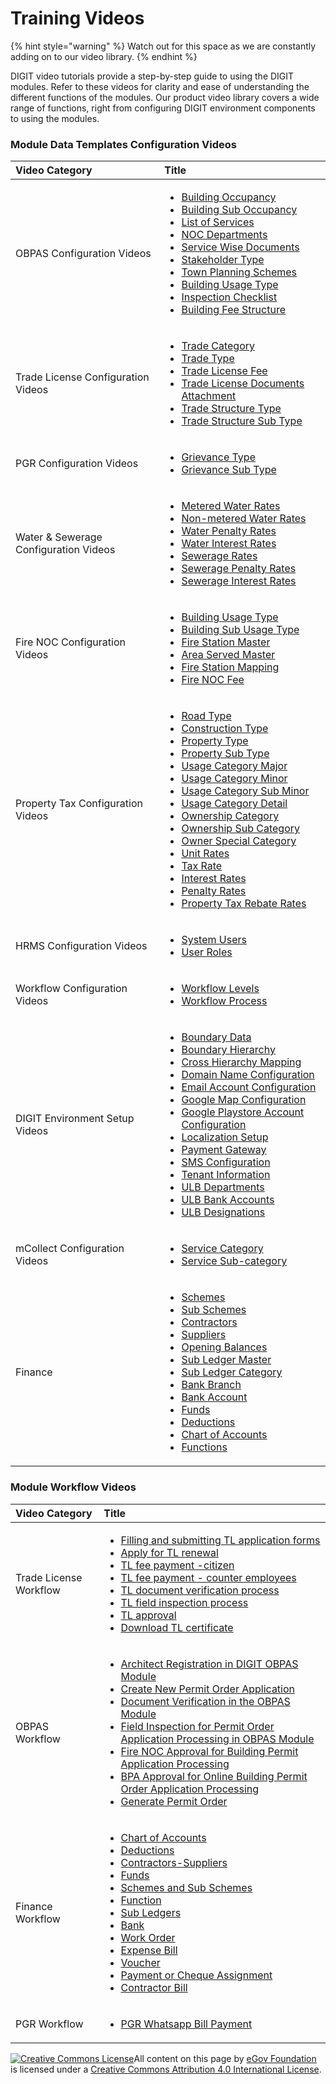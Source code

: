 # Training Videos

{% hint style="warning" %}
Watch out for this space as we are constantly adding on to our video library.
{% endhint %}

DIGIT video tutorials provide a step-by-step guide to using the DIGIT modules. Refer to these videos for clarity and ease of understanding the different functions of the modules. Our product video library covers a wide range of functions, right from configuring DIGIT environment components to using the modules.

### Module Data Templates Configuration Videos

<table>
  <thead>
    <tr>
      <th style="text-align:left"><b>Video Category</b>
      </th>
      <th style="text-align:left"><b>Title</b>
      </th>
    </tr>
  </thead>
  <tbody>
    <tr>
      <td style="text-align:left">OBPAS Configuration Videos</td>
      <td style="text-align:left">
        <ul>
          <li><a href="https://youtu.be/2vmgQf6_3NU">Building Occupancy</a>
          </li>
          <li><a href="https://youtu.be/cgquixYUrfM">Building Sub Occupancy</a>
          </li>
          <li><a href="https://youtu.be/XkpI4kKUAaA">List of Services</a>
          </li>
          <li><a href="https://youtu.be/Xrzc7d7rHZ4">NOC Departments</a>
          </li>
          <li><a href="https://youtu.be/vf7vya3om2k">Service Wise Documents</a>
          </li>
          <li><a href="https://youtu.be/eZI92E3cl3c">Stakeholder Type</a>
          </li>
          <li><a href="https://youtu.be/5zJMTcCp9uU">Town Planning Schemes</a>
          </li>
          <li><a href="https://youtu.be/EfQRS-202Nc">Building Usage Type</a>
          </li>
          <li><a href="https://youtu.be/6AWmf0HjMbA">Inspection Checklist</a>
          </li>
          <li> <a href="https://youtu.be/caOX8p8E7d8">Building Fee Structure</a>
          </li>
        </ul>
      </td>
    </tr>
    <tr>
      <td style="text-align:left">Trade License Configuration Videos</td>
      <td style="text-align:left">
        <ul>
          <li><a href="https://youtu.be/klnYNgSXH4I">Trade Category</a>
          </li>
          <li><a href="https://youtu.be/txWYTpHV6D4">Trade Type</a>
          </li>
          <li><a href="https://youtu.be/R8SAPByrkX0">Trade License Fee</a>
          </li>
          <li><a href="https://youtu.be/HxyRp6K4F7U">Trade License Documents Attachment</a>
          </li>
          <li><a href="https://youtu.be/PvfNRVuLOk0">Trade Structure Type</a>
          </li>
          <li><a href="https://youtu.be/tfcY_0YAd4M">Trade Structure Sub Type</a>
          </li>
        </ul>
      </td>
    </tr>
    <tr>
      <td style="text-align:left">PGR Configuration Videos</td>
      <td style="text-align:left">
        <ul>
          <li><a href="https://youtu.be/7ggAkezdly4">Grievance Type</a>
          </li>
          <li><a href="https://youtu.be/4tFAKJpPmug">Grievance Sub Type</a>
          </li>
        </ul>
      </td>
    </tr>
    <tr>
      <td style="text-align:left">Water &amp; Sewerage Configuration Videos</td>
      <td style="text-align:left">
        <ul>
          <li><a href="https://youtu.be/UlEFRhaEyt0">Metered Water Rates</a>
          </li>
          <li><a href="https://youtu.be/XJdCZiGeKjI">Non-metered Water Rates</a>
          </li>
          <li><a href="https://youtu.be/TovREjIrsMk">Water Penalty Rates</a>
          </li>
          <li><a href="https://youtu.be/vUwhGIKGq_4">Water Interest Rates</a>
          </li>
          <li><a href="https://youtu.be/S7OeCAW3ohk">Sewerage Rates</a>
          </li>
          <li><a href="https://youtu.be/y20kvt33n7E">Sewerage Penalty Rates</a>
          </li>
          <li><a href="https://youtu.be/TWpgk0ChU68">Sewerage Interest Rates</a>
          </li>
        </ul>
      </td>
    </tr>
    <tr>
      <td style="text-align:left">Fire NOC Configuration Videos</td>
      <td style="text-align:left">
        <ul>
          <li><a href="https://youtu.be/jI0G_lx8DSQ">Building Usage Type</a>
          </li>
          <li><a href="https://youtu.be/I7U6_0kQrkY">Building Sub Usage Type</a>
          </li>
          <li><a href="https://youtu.be/WPgGtw3MQtw">Fire Station Master</a>
          </li>
          <li><a href="https://youtu.be/CwPW5Dk4FU0">Area Served Master</a>
          </li>
          <li><a href="https://youtu.be/h1rW-LoN9sg">Fire Station Mapping</a>
          </li>
          <li><a href="https://youtu.be/ftNOcZF2IyU">Fire NOC Fee</a>
          </li>
        </ul>
      </td>
    </tr>
    <tr>
      <td style="text-align:left">Property Tax Configuration Videos</td>
      <td style="text-align:left">
        <p></p>
        <ul>
          <li><a href="https://youtu.be/XLfhJD2X_gY">Road Type</a>
          </li>
          <li><a href="https://youtu.be/fu-0KAKu2Pg">Construction Type</a>
          </li>
          <li><a href="https://youtu.be/AcUFoYqX4D8">Property Type</a>
          </li>
          <li><a href="https://youtu.be/Tm-oqkUVAjA">Property Sub Type</a>
          </li>
          <li><a href="https://youtu.be/mQL4Xp0mRtc">Usage Category Major</a>
          </li>
          <li><a href="https://youtu.be/0z3bPGrTYtw">Usage Category Minor</a>
          </li>
          <li><a href="https://youtu.be/2mYIgbCyrVo">Usage Category Sub Minor</a>
          </li>
          <li><a href="https://youtu.be/Q9RAG1mVNT8">Usage Category Detail</a>
          </li>
          <li><a href="https://youtu.be/T7QdmW9El6A">Ownership Category</a>
          </li>
          <li><a href="https://youtu.be/A0ZnYuhUUnY">Ownership Sub Category</a>
          </li>
          <li><a href="https://youtu.be/0zelFky9MrA">Owner Special Category</a>
          </li>
          <li><a href="https://youtu.be/fopcxByL-h8">Unit Rates</a>
          </li>
          <li><a href="https://youtu.be/uKvCoJsULZw">Tax Rate</a>
          </li>
          <li><a href="https://youtu.be/ifMuRJo4BDg">Interest Rates</a>
          </li>
          <li><a href="https://youtu.be/kex5fVuIgqw">Penalty Rates</a>
          </li>
          <li><a href="https://youtu.be/cqgWmuhI-4M">Property Tax Rebate Rates</a>
          </li>
        </ul>
      </td>
    </tr>
    <tr>
      <td style="text-align:left">HRMS Configuration Videos</td>
      <td style="text-align:left">
        <ul>
          <li><a href="https://youtu.be/CROJMfChrpk">System Users</a>
          </li>
          <li><a href="https://youtu.be/Lh1jvHx6dzM">User Roles</a>
          </li>
        </ul>
      </td>
    </tr>
    <tr>
      <td style="text-align:left">Workflow Configuration Videos</td>
      <td style="text-align:left">
        <ul>
          <li><a href="https://youtu.be/QP5IR7w8wIE">Workflow Levels</a>
          </li>
          <li><a href="https://youtu.be/PaCniA2fC7s">Workflow Process</a>
          </li>
        </ul>
      </td>
    </tr>
    <tr>
      <td style="text-align:left">DIGIT Environment Setup Videos</td>
      <td style="text-align:left">
        <ul>
          <li><a href="https://youtu.be/sHBtwd7eC4s">Boundary Data</a>
          </li>
          <li><a href="https://youtu.be/Ge0uuFRTbs0">Boundary Hierarchy</a>
          </li>
          <li><a href="https://youtu.be/8kwwL-8CjE0">Cross Hierarchy Mapping</a>
          </li>
          <li><a href="https://youtu.be/2Itms5_W9oQ">Domain Name Configuration</a>
          </li>
          <li><a href="https://youtu.be/CtER8s8eUlA">Email Account Configuration</a>
          </li>
          <li><a href="https://youtu.be/Jht956XvZ7s">Google Map Configuration</a>
          </li>
          <li><a href="https://youtu.be/y5naiTXX5Sk">Google Playstore Account Configuration</a>
          </li>
          <li><a href="https://youtu.be/ZrQxEhQfQdU">Localization Setup</a>
          </li>
          <li><a href="https://youtu.be/x5tCc2ITJGo">Payment Gateway</a>
          </li>
          <li><a href="https://youtu.be/YlwwzAmEKrc">SMS Configuration</a>
          </li>
          <li><a href="https://youtu.be/9cHsKdBPtyQ">Tenant Information</a>
          </li>
          <li><a href="https://youtu.be/i1YT72aHOvE">ULB Departments</a>
          </li>
          <li><a href="https://youtu.be/ZQbl_F38MUo">ULB Bank Accounts</a>
          </li>
          <li><a href="https://youtu.be/GF01Hdbo3UU">ULB Designations</a>
          </li>
        </ul>
      </td>
    </tr>
    <tr>
      <td style="text-align:left">mCollect Configuration Videos</td>
      <td style="text-align:left">
        <p></p>
        <ul>
          <li><a href="https://youtu.be/N-exC_4Zz-A">Service Category</a>
          </li>
          <li><a href="https://youtu.be/LsZQWtoeS-M">Service Sub-category</a>
          </li>
        </ul>
      </td>
    </tr>
    <tr>
      <td style="text-align:left">Finance</td>
      <td style="text-align:left">
        <p></p>
        <ul>
          <li><a href="https://youtu.be/9QOeBLrGZAI">Schemes</a>
          </li>
          <li><a href="https://youtu.be/kKIib5kJEr0">Sub Schemes</a>
          </li>
          <li><a href="https://youtu.be/HoPksEjZiWs">Contractors</a>
          </li>
          <li><a href="https://youtu.be/NQXnVEq8e84">Suppliers</a>
          </li>
          <li><a href="https://youtu.be/LbZkTpYbxFA">Opening Balances</a>
          </li>
          <li><a href="https://youtu.be/tmNtOgdL4lE">Sub Ledger Master</a>
          </li>
          <li><a href="https://youtu.be/t6zYzhabjZg">Sub Ledger Category</a>
          </li>
          <li><a href="https://youtu.be/Q6IpDbyrdjw">Bank Branch</a>
          </li>
          <li><a href="https://youtu.be/ueXg-943IdA">Bank Account</a>
          </li>
          <li><a href="https://youtu.be/wwS1W_9yEGU">Funds</a>
          </li>
          <li><a href="https://youtu.be/SlsF21UORn0">Deductions</a>
          </li>
          <li><a href="https://youtu.be/fSMaZydCsmA">Chart of Accounts</a>
          </li>
          <li><a href="https://youtu.be/ljBbzVcEQjU">Functions</a>
          </li>
        </ul>
      </td>
    </tr>
  </tbody>
</table>

### Module Workflow Videos

<table>
  <thead>
    <tr>
      <th style="text-align:left">Video Category</th>
      <th style="text-align:left">Title</th>
    </tr>
  </thead>
  <tbody>
    <tr>
      <td style="text-align:left">Trade License Workflow</td>
      <td style="text-align:left">
        <p></p>
        <ul>
          <li><a href="https://youtu.be/aTJf5GFIQ_M">Filling and submitting TL application forms</a>
          </li>
          <li><a href="https://youtu.be/vVkhrDr9ZAM">Apply for TL renewal</a>
          </li>
          <li><a href="https://youtu.be/lE8qyJSKoqg">TL fee payment -citizen</a>
          </li>
          <li><a href="https://youtu.be/OhLnRYE4e_0">TL fee payment - counter employees</a>
          </li>
          <li><a href="https://youtu.be/Sm4pjAUyHoY">TL document verification process</a>
          </li>
          <li><a href="https://youtu.be/QHjUbe7iOvw">TL field inspection process</a>
          </li>
          <li><a href="https://youtu.be/jRhSkdRQbt8">TL approval</a>
          </li>
          <li><a href="https://youtu.be/F076abqOuow">Download TL certificate</a>
          </li>
        </ul>
      </td>
    </tr>
    <tr>
      <td style="text-align:left">OBPAS Workflow</td>
      <td style="text-align:left">
        <p></p>
        <ul>
          <li><a href="https://youtu.be/UVGa46oBSE0">Architect Registration in DIGIT OBPAS Module</a>
          </li>
          <li><a href="https://youtu.be/cC2GRxu9BYQ">Create New Permit Order Application</a>
          </li>
          <li><a href="https://youtu.be/48gALXQICoY">Document Verification in the OBPAS Module</a>
          </li>
          <li><a href="https://youtu.be/gWcJmsaUUBw">Field Inspection for Permit Order Application Processing in OBPAS Module</a>
          </li>
          <li><a href="https://youtu.be/Ga0ChZ3SWpA">Fire NOC Approval for Building Permit Application Processing</a>
          </li>
          <li><a href="https://youtu.be/PFCYSmfHBAo">BPA Approval for Online Building Permit Order Application Processing</a>
          </li>
          <li><a href="https://youtu.be/eZJpIRrwwOc">Generate Permit Order</a>
          </li>
        </ul>
      </td>
    </tr>
    <tr>
      <td style="text-align:left">Finance Workflow</td>
      <td style="text-align:left">
        <p></p>
        <ul>
          <li><a href="https://youtu.be/ZAVVDHxYt8U">Chart of Accounts</a>
          </li>
          <li><a href="https://youtu.be/VbyohwHvQ2o">Deductions </a>
          </li>
          <li><a href="https://youtu.be/Pk0Uat4wi5s">Contractors-Suppliers </a>
          </li>
          <li><a href="https://youtu.be/x_ol6KurLSA">Funds</a>
          </li>
          <li><a href="https://youtu.be/B430Wcmy6bs">Schemes and Sub Schemes</a>
          </li>
          <li><a href="https://youtu.be/NVaYuTnRBPE">Function</a>
          </li>
          <li><a href="https://youtu.be/iCeEXrpyxjM">Sub Ledgers</a>
          </li>
          <li><a href="https://youtu.be/cNgbQygOJUE">Bank</a>
          </li>
          <li><a href="https://youtu.be/sq4jmKG0kWo">Work Order</a>
          </li>
          <li><a href="https://youtu.be/daJCNKJWS5A">Expense Bill</a>
          </li>
          <li><a href="https://youtu.be/yPRkXHYpIfA">Voucher</a>
          </li>
          <li><a href="https://youtu.be/xwhOhTMYTRc">Payment or Cheque Assignment</a>
          </li>
          <li><a href="https://youtu.be/fWeTz8I9bRs">Contractor Bill</a>
          </li>
        </ul>
      </td>
    </tr>
    <tr>
      <td style="text-align:left">PGR Workflow</td>
      <td style="text-align:left">
        <p></p>
        <ul>
          <li><a href="https://youtu.be/uAPdghG-dH4">PGR Whatsapp Bill Payment</a>
          </li>
        </ul>
      </td>
    </tr>
  </tbody>
</table>

 [![Creative Commons License](https://i.creativecommons.org/l/by/4.0/80x15.png)](http://creativecommons.org/licenses/by/4.0/)All content on this page by [eGov Foundation ](https://egov.org.in/)is licensed under a [Creative Commons Attribution 4.0 International License](http://creativecommons.org/licenses/by/4.0/).

